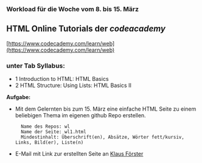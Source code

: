 ### Workload für die Woche vom 8. bis 15. März

## HTML Online Tutorials der *codeacademy*

[https://www.codecademy.com/learn/web](https://www.codecademy.com/learn/web)

### unter Tab Syllabus:

* 1 Introduction to HTML: HTML Basics
* 2 HTML Structure: Using Lists: HTML Basics II

**Aufgabe:**

* Mit dem Gelernten bis zum 15. März eine einfache HTML Seite zu einem beliebigen Thema im eigenen github Repo erstellen.

        Name des Repos: wl
        Name der Seite: wl1.html
        Mindestinhalt: Überschrift(en), Absätze, Wörter fett/kursiv, Links, Bild(er), Liste(n)

* E-Mail mit Link zur erstellten Seite an [Klaus Förster](mailto:klaus.foerster@uibk.ac.at)